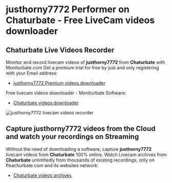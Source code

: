 # justhorny7772 Performer on Chaturbate - Free LiveCam videos downloader

## Chaturbate Live Videos Recorder

Monitor and record livecam videos of **justhorny7772** from **Chaturbate** with Moniturbate.com
Get a premium trial for free by just and only registering with your Email address:
* [justhorny7772 Premium videos downloader](https://moniturbate.com/request-demo-licence-key.html)

Free livecam videos downloader - Moniturbate Software:
* [Chaturbate videos downloader](https://moniturbate.com/moniturbate-download-software.html)

![justhorny7772 livecam videos recorder](https://peachurnet.com/templates/moniturbate-software.png)


## Capture justhorny7772 videos from the Cloud and watch your recordings on Streaming

Without the need of downloading a software, capture **justhorny7772** livecam videos from **Chaturbate** 100% online.
Watch Livecam archives from **Chaturbate** unlimitedly from thousands of existing recordings, only on Peachurbate.com and its websites network:
* [Chaturbate videos archives](https://peachurnet.com/)